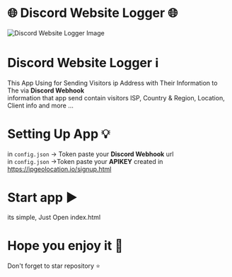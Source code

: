 # 🌐 Discord Website Logger 🌐
![Discord Website Logger Image](https://cdn.discordapp.com/attachments/1004894678350573608/1008145253628391524/unknown.png)</br>
# Discord Website Logger ℹ️
This App Using for Sending Visitors ip Address with Their Information to The via **Discord Webhook**</br>
information that app send contain visitors ISP, Country & Region,  Location, Client info and more ...
# Setting Up App 💡
in `config.json` -> Token paste your **Discord Webhook** url </br>
in `config.json` ->Token paste your **APIKEY** created in https://ipgeolocation.io/signup.html
# Start app ▶️
its simple, Just Open index.html </br>
# Hope you enjoy it 💓
Don't forget to star repository ⭐
